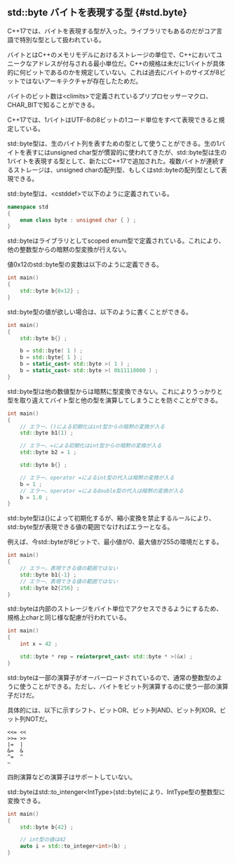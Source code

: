 ## std::byte バイトを表現する型 {#std.byte}

C++17では、バイトを表現する型が入った。ライブラリでもあるのだがコア言語で特別な型として扱われている。

バイトとはC++のメモリモデルにおけるストレージの単位で、C++においてユニークなアドレスが付与される最小単位だ。C++の規格は未だに1バイトが具体的に何ビットであるのかを規定していない。これは過去にバイトのサイズが8ビットではないアーキテクチャが存在したためだ。

バイトのビット数は\<climits\>で定義されているプリプロセッサーマクロ、CHAR_BITで知ることができる。

C++17では、1バイトはUTF-8の8ビットの1コード単位をすべて表現できると規定している。

std::byte型は、生のバイト列を表すための型として使うことができる。生の1バイトを表すにはunsigned char型が慣習的に使われてきたが、std::byte型は生の1バイトを表現する型として、新たにC++17で追加された。複数バイトが連続するストレージは、unsigned charの配列型、もしくはstd::byteの配列型として表現できる。

std::byte型は、\<cstddef\>で以下のように定義されている。

~~~c++
namespace std
{
    enum class byte : unsigned char { } ;
}
~~~

std::byteはライブラリとしてscoped enum型で定義されている。これにより、他の整数型からの暗黙の型変換が行えない。

値0x12のstd::byte型の変数は以下のように定義できる。

~~~cpp
int main()
{
    std::byte b{0x12} ;
}
~~~

std::byte型の値が欲しい場合は、以下のように書くことができる。

~~~cpp
int main()
{
    std::byte b{} ;

    b = std::byte( 1 ) ;
    b = std::byte{ 1 } ;
    b = static_cast< std::byte >( 1 ) ;
    b = static_cast< std::byte >( 0b11110000 ) ;
}
~~~

std::byte型は他の数値型からは暗黙に型変換できない。これによりうっかりと型を取り違えてバイト型と他の型を演算してしまうことを防ぐことができる。

~~~c++
int main()
{
    // エラー、()による初期化はint型からの暗黙の変換が入る
    std::byte b1(1) ;

    // エラー、=による初期化はint型からの暗黙の変換が入る
    std::byte b2 = 1 ;

    std::byte b{} ;

    // エラー、operator =によるint型の代入は暗黙の変換が入る
    b = 1 ;
    // エラー、operator =によるdouble型の代入は暗黙の変換が入る
    b = 1.0 ;
}
~~~

std::byte型は{}によって初期化するが、縮小変換を禁止するルールにより、std::byte型が表現できる値の範囲でなければエラーとなる。

例えば、今std::byteが8ビットで、最小値が0、最大値が255の環境だとする。

~~~cpp
int main()
{
    // エラー、表現できる値の範囲ではない
    std::byte b1{-1} ;
    // エラー、表現できる値の範囲ではない
    std::byte b2{256} ;
}
~~~

std::byteは内部のストレージをバイト単位でアクセスできるようにするため、規格上charと同じ様な配慮が行われている。

~~~cpp
int main()
{
    int x = 42 ;

    std::byte * rep = reinterpret_cast< std::byte * >(&x) ;
}
~~~

std::byteは一部の演算子がオーバーロードされているので、通常の整数型のように使うことができる。ただし、バイトをビット列演算するのに使う一部の演算子だけだ。

具体的には、以下に示すシフト、ビットOR、ビット列AND、ビット列XOR、ビット列NOTだ。

~~~
<<= << 
>>= >>
|=  |
&=  &
^=  ^
~
~~~

四則演算などの演算子はサポートしていない。

std::byteはstd::to_intenger\<IntType\>(std::byte)により、IntType型の整数型に変換できる。

~~~cpp
int main()
{
    std::byte b{42} ;

    // int型の値は42
    auto i = std::to_integer<int>(b) ;
}
~~~
